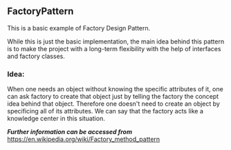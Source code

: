 ## FactoryPattern
This is a basic example of Factory Design Pattern.

While this is just the basic implementation, the main idea behind this pattern is to make the project with a long-term flexibility with the help of interfaces and factory classes.

### Idea:
When one needs an object without knowing the specific attributes of it, one can ask factory to create that object just by telling the factory the concept idea behind that object. Therefore one doesn't need to create an object by specificing all of its attributes. We can say that the factory acts like a knowledge center in this situation.

_**Further information can be accessed from**_ https://en.wikipedia.org/wiki/Factory_method_pattern
